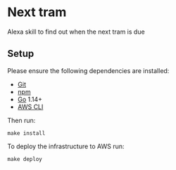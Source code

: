 # Next tram

Alexa skill to find out when the next tram is due

## Setup

Please ensure the following dependencies are installed:

- [Git](https://git-scm.com/)
- [npm](https://docs.npmjs.com/downloading-and-installing-node-js-and-npm)
- [Go](https://golang.org/) 1.14+
- [AWS CLI](https://aws.amazon.com/cli/)

Then run:

```shell
make install
```

To deploy the infrastructure to AWS run:

```shell
make deploy
```
